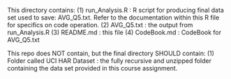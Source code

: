 This directory contains:
(1) run_Analysis.R 	: R script for producing final data set used to save: AVG_Q5.txt.   Refer to the documentation within this R file for specifics on code operation.
(2) AVG_Q5.txt 		: the output from run_Analysis.R
(3) README.md 		: this file
(4) CodeBook.md		: CodeBook for AVG_Q5.txt

This repo does NOT contain, but the final directory SHOULD contain:
(1) Folder called UCI HAR Dataset : the fully recursive and unzipped folder containing the data set provided in this course assignment.  